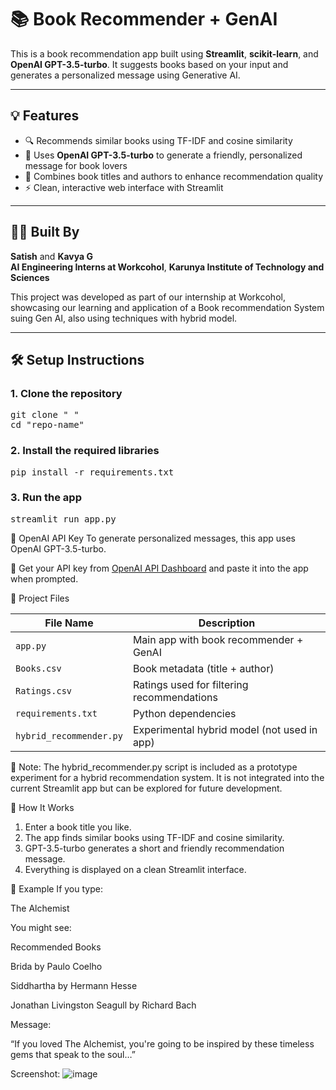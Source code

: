 # 📚 Book Recommender + GenAI

This is a book recommendation app built using **Streamlit**, **scikit-learn**, and **OpenAI GPT-3.5-turbo**. It suggests books based on your input and generates a personalized message using Generative AI.

---

## 💡 Features

- 🔍 Recommends similar books using TF-IDF and cosine similarity
- 🤖 Uses **OpenAI GPT-3.5-turbo** to generate a friendly, personalized message for book lovers
- 🧠 Combines book titles and authors to enhance recommendation quality
- ⚡ Clean, interactive web interface with Streamlit

---

## 🧑‍💻 Built By

**Satish** and **Kavya G**  
**AI Engineering Interns at Workcohol**, 
**Karunya Institute of Technology and Sciences**

This project was developed as part of our internship at Workcohol, showcasing our learning and application of a Book recommendation System suing Gen AI, also using techniques with hybrid model.

---

## 🛠️ Setup Instructions

### 1. Clone the repository

<pre>
git clone " "
cd "repo-name" </pre>

### 2. Install the required libraries
<pre>
pip install -r requirements.txt </pre>

### 3. Run the app
<pre>
streamlit run app.py </pre>

🔑 OpenAI API Key
To generate personalized messages, this app uses OpenAI GPT-3.5-turbo.

📌 Get your API key from [OpenAI API Dashboard](https://platform.openai.com/account/api-keys) and paste it into the app when prompted. 

📂 Project Files

| File Name             | Description                                      |
|-----------------------|--------------------------------------------------|
| `app.py`              | Main app with book recommender + GenAI           |
| `Books.csv`           | Book metadata (title + author)                  |
| `Ratings.csv`         | Ratings used for filtering recommendations       |
| `requirements.txt`    | Python dependencies                             |
| `hybrid_recommender.py` | Experimental hybrid model (not used in app)    |

🧪 Note: The hybrid_recommender.py script is included as a prototype experiment for a hybrid recommendation system. It is not integrated into the current Streamlit app but can be explored for future development.

🧪 How It Works
1. Enter a book title you like.
2. The app finds similar books using TF-IDF and cosine similarity.
3. GPT-3.5-turbo generates a short and friendly recommendation message.
4. Everything is displayed on a clean Streamlit interface.

🚀 Example
If you type:

The Alchemist

You might see:
 
 Recommended Books
   
   Brida by Paulo Coelho
   
   Siddhartha by Hermann Hesse
   
   Jonathan Livingston Seagull by Richard Bach
 
 Message:
 
 “If you loved The Alchemist, you're going to be inspired by these timeless gems that speak to the soul…”


 Screenshot:
![image](https://github.com/user-attachments/assets/9466979e-a379-44ae-a164-030dfd348be2)

